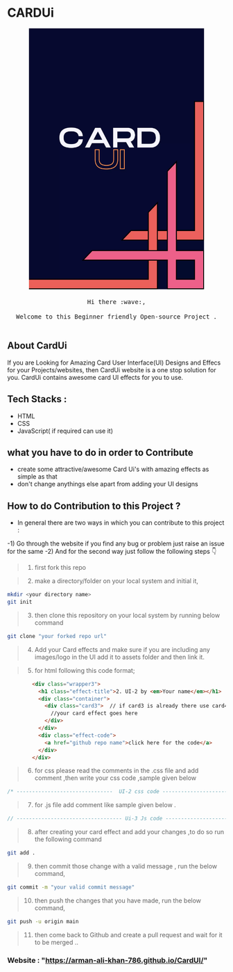 # CARDUi

<p align="center">
  <img src="./assets/CARDUi.webp" width="80%" height="600px">
  <br><br>
  <samp>
    Hi there :wave:,
    <br>
    <br>
     Welcome to this Beginner friendly Open-source Project . 
    <br><br>
  </samp>
</p>

## About CardUi

If you are Looking for Amazing Card User Interface(UI) Designs and Effecs for your Projects/websites, then CardUi website is a one stop solution for you. CardUi contains awesome card UI effects for you to use.


## Tech Stacks :

- HTML
- CSS
- JavaScript( if required can use it)

## what you have to do in order to Contribute
- create some attractive/awesome Card Ui's with amazing effects as simple as that
- don't change anythings else apart from adding your UI designs

## How to do Contribution to this Project ?

- In general there are two ways in which you can contribute to this project :

-1) Go through the website if you find any bug or problem just raise an issue for the same
-2) And for the second way just follow the following steps :point_down:

> 1. first fork this repo 

> 2. make a directory/folder on your local system and initial it,
```sh
mkdir <your directory name>
git init
```
> 3. then clone this repository on your local system by running below command
```sh
git clone "your forked repo url"
```
> 4. Add your Card effects and make sure if you are including any images/logo in the UI add it to assets folder and then link it.

> 5. for html following this code format;
```html
        <div class="wrapper3">
          <h1 class="effect-title">2. UI-2 by <em>Your name</em></h1>
          <div class="container">
            <div class="card3">  // if card3 is already there use card4 class and so on
              //your card effect goes here
            </div>
          </div>
          <div class="effect-code">
            <a href="github repo name">click here for the code</a>
          </div>
        </div> 
```
> 6. for css please read the comments in the .css file and add comment ,then write your css code ,sample given below
```css
/* -------------------------------  UI-2 css code --------------------------------- */
```
> 7. for .js file add comment like sample given below .
```js
// ---------------------------------- Ui-3 Js code -------------------------------------
```

> 8. after creating your card effect and add your changes ,to do so run the following command 
```sh
git add .
```

> 9. then commit those change with a valid message , run the below command,
```sh
git commit -m "your valid commit message"
```

> 10. then push the changes that you have made, run the below command,
```sh
git push -u origin main
```

> 11. then come back to Github and create a pull request and wait for it to be merged ..

### Website : "https://arman-ali-khan-786.github.io/CardUI/"
